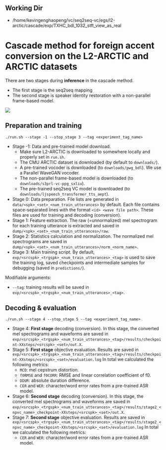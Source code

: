 ## Working Dir
+ /home/kevingenghaopeng/vc/seq2seq-vc/egs/l2-arctic/cascade/exp/TXHC_bdl_1032_stft_view_as_real

# Cascade method for foreign accent conversion on the L2-ARCTIC and ARCTIC datasets

There are two stages during **inference** in the cascade method.
- The first stage is the seq2seq mapping
- The second stage is speaker identity restoration with a non-parallel frame-based model.

![](https://unilight.github.io/Publication-Demos/publications/fac-evaluate/imgs/method.png)

## Preparation and training

```
./run.sh --stage -1 --stop_stage 3 --tag <experiment_tag_name>
```

- Stage -1: Data and pre-trained model download.
    - Make sure L2-ARCTIC is downloaded to somewhere locally and properly set in `run.sh`.
    - The CMU ARCTIC dataset is downloaded (by default to `downloads/`).
    - A pre-trained vocoder is downloaded (to `downloads/pwg_bdl`). We use a Parallel WaveGAN vocoder.
    - The non-parallel frame-based model is downloaded (to `downloads/s3prl-vc-ppg_sxliu`).
    - The pre-trained seq2seq VC model is downloaded (to `downloads/ljspeech_transformer_tts_aept`).
- Stage 0: Data preparation. File lists are generated in `data/<spk>_<set>_<num_train_utterances>` by default. Each file contains space-separated lines with the format `<id> <wave file path>`. These files are used for training and decoding (conversion).
- Stage 1: Feature extraction. The raw (=unnormalized) mel spectrogram for each training utterance is extracted and saved in `dump/<spk>_<set>_<num_train_utterances>/raw`.
- Stage 2: Statistics calculation and normalization. The normalized mel spectrograms are saved in `dump/<spk>_<set>_<num_train_utterances>/norm_<norm_name>`.
- Stage 3: Main training script. By default, `exp/<srcspk>_<trgspk>_<num_train_utterances>_<tag>` is used to save the training log, saved checkpoints and intermediate samples for debugging (saved in `predictions/`).

Modifiable arguments:
- `--tag`: training results will be saved in `exp/<srcspk>_<trgspk>_<num_train_utterances>_<tag>`.

## Decoding & evaluation

```
./run.sh --stage 4 --stop_stage 5 --tag <experiment_tag_name>
```

- Stage 4: **First stage** decoding (conversion). In this stage, the converted mel spectrograms and waveforms are saved in `exp/<srcspk>_<trgspk>_<num_train_utterances>_<tag>/results/checkpoint-XXsteps/<srcspk>_<set>/out.X`.
- Stage 5: **First stage** objective evaluation. Results are saved in `exp/<srcspk>_<trgspk>_<num_train_utterances>_<tag>/results/checkpoint-XXsteps/<srcspk>_<set>/evaluation.log` In total we calculated the following metrics:
  - `MCD`: mel cepstrum distortion.
  - `f0RMSE` and `f0CORR`: RMSE and linear correlation coefficient of f0.
  - `DDUR`: absolute duration difference.
  - `CER` and `WER`: character/word error rates from a pre-trained ASR model.
- Stage 6: **Second stage** decoding (conversion). In this stage, the converted mel spectrograms and waveforms are saved in `exp/<srcspk>_<trgspk>_<num_train_utterances>_<tag>/results/stage2_<npvc_name>_checkpoint-XXsteps/<srcspk>_<set>/out.X`.
- Stage 7: **Second stage** objective evaluation. Results are saved in `exp/<srcspk>_<trgspk>_<num_train_utterances>_<tag>/results/stage2_<npvc_name>_checkpoint-XXsteps/<srcspk>_<set>/evaluation.log` In total we calculated the following metrics:
  - `CER` and `WER`: character/word error rates from a pre-trained ASR model.
